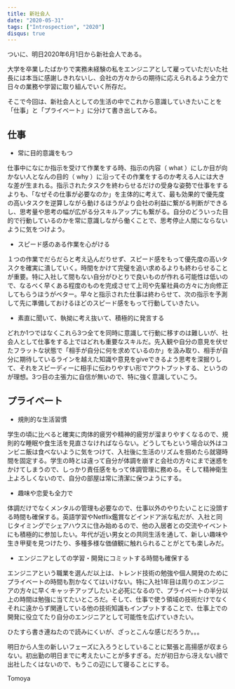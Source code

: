 ```yaml
---
title: 新社会人
date: "2020-05-31"
tags: ["Introspection", "2020"]
disqus: true
---
```


ついに、明日2020年6月1日から新社会人である。

大学を卒業したばかりで実務未経験の私をエンジニアとして雇っていただいた社長には本当に感謝しきれないし、会社の方々からの期待に応えられるよう全力で日々の業務や学習に取り組んでいく所存だ。

そこで今回は、新社会人としての生活の中でこれから意識していきたいことを「仕事」と「プライベート」に分けて書き出してみる。

## 仕事
 - 常に目的意識をもつ

仕事中になにか指示を受けて作業をする時、指示の内容（ what ）にしか目が向かない人となんの目的（ why ）に沿ってその作業をするのか考える人には大きな差が生まれる。指示されたタスクを終わらせるだけの受身な姿勢で仕事をするよりも、「なぜその仕事が必要なのか」を主体的に考えて、最も効果的で優先度の高いタスクを逆算しながら動けるほうがより会社の利益に繋がる判断ができるし、思考量や思考の幅が広がる分スキルアップにも繋がる。自分のどういった目的で行動しているのかを常に意識しながら働くことで、思考停止人間にならないように気をつけよう。


 - スピード感のある作業を心がける

１つの作業でだらだらと考え込んだりせず、スピード感をもって優先度の高いタスクを確実に潰していく。時間をかけて完璧を追い求めるよりも終わらせることが重要。特に入社して間もない自分がひとりで良いものが作れる可能性は低いので、なるべく早くある程度のものを完成させて上司や先輩社員の方々に方向修正してもらうほうがベター。早々と指示された仕事は終わらせて、次の指示を予測して先に準備しておけるほどのスピード感をもって行動していきたい。

 - 素直に聞いて、執拗に考え抜いて、積極的に発言する

どれか1つではなくこれら3つ全てを同時に意識して行動に移すのは難しいが、社会人として仕事をする上ではどれも重要なスキルだ。先入観や自分の意見を伏せたフラットな状態で「相手が自分に何を求めているのか」を汲み取り、相手が自分に期待しているラインを越えた知識や意見をgiveできるよう思考を深掘りして、それをスピーディーに相手に伝わりやすい形でアウトプットする、というのが理想。3つ目の主張力に自信が無いので、特に強く意識していこう。


## プライベート
 - 規則的な生活習慣

学生の頃に比べると確実に肉体的疲労や精神的疲労が溜まりやすくなるので、規則的な睡眠や食生活を見直さなければならない。どうしてもという場合以外はコンビニ飯は食べないように気をつけて、入社後に生活のリズムを掴めたら就寝時間を固定する。学生の時とは違って自分が体調を崩すと会社の方々にまで迷惑をかけてしまうので、しっかり責任感をもって体調管理に務める。そして精神衛生上よろしくないので、自分の部屋は常に清潔に保つようにする。

 - 趣味や恋愛も全力で

体調だけでなくメンタルの管理も必要なので、仕事以外のやりたいことに没頭する時間も確保する。英語学習やNetflix鑑賞などインドア派な私だが、入社と同じタイミングでシェアハウスに住み始めるので、他の入居者との交流やイベントにも積極的に参加したい。年代が近い男女との共同生活を通して、新しい趣味や生き甲斐を見つけたり、多種多様な価値観に触れられることがとても楽しみだ。

 - エンジニアとしての学習・開発にコミットする時間も確保する

エンジニアという職業を選んだ以上は、トレンド技術の勉強や個人開発のためにプライベートの時間も割かなくてはいけない。特に入社1年目は周りのエンジニアの方々に早くキャッチアップしたいと必死になるので、プライベートの半分以上の時間は勉強に当てたいところだ。そして、仕事で使う領域の技術だけでなくそれに遠からず関連している他の技術知識もインプットすることで、仕事上での開発に役立てたり自分のエンジニアとして可能性を広げていきたい。



ひたすら書き連ねたので読みにくいが、ざっとこんな感じだろうか。。。

明日から人生の新しいフェーズに入ろうとしていることに緊張と高揚感が収まらない。初出勤の明日までに考えたいことが多すぎる。だが初日から冴えない顔で出社したくはないので、もうこの辺にして寝ることにする。

Tomoya